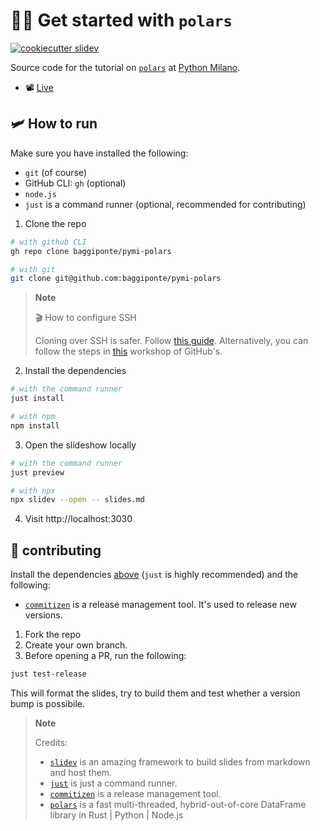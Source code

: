 # 🐻‍❄️ Get started with `polars`

[![cookiecutter slidev](https://img.shields.io/badge/cookiecutter-slidev-D4AA00?logo=cookiecutter&logoColor=fff)](https://github.com/baggiponte/cookiecutter-slidev)

Source code for the tutorial on [`polars`](https://github.com/pola-rs/polars) at [Python Milano](https://github.com/PythonMilano).

- 📽️ [Live](https://www.youtube.com/live/ujodUwEj5L4?si=LM4nP5r433tb_4zy&t=210)

## 🛩️ How to run

Make sure you have installed the following:

* `git` (of course)
* GitHub CLI: `gh` (optional)
* `node.js`
* `just` is a command runner (optional, recommended for contributing)

1. Clone the repo

```bash
# with github CLI
gh repo clone baggiponte/pymi-polars

# with git
git clone git@github.com:baggiponte/pymi-polars
```

> **Note**
>
> 🎬 How to configure SSH
>
> Cloning over SSH is safer. Follow [this guide](https://www.youtube.com/watch?v=5o9ltH6YmtM).
> Alternatively, you can follow the steps in [this](https://github.com/git-merge-workshops/simplify-signing-with-ssh/blob/main/exercises/01-setup-workstation.md) workshop of GitHub's.


2. Install the dependencies

```bash
# with the command runner
just install

# with npm
npm install
```

3. Open the slideshow locally

```bash
# with the command runner
just preview

# with npx
npx slidev --open -- slides.md
```

4. Visit http://localhost:3030

## 🤗 contributing

Install the dependencies [above](,/README.md#%EF%B8%8F-how-to-run) (`just` is highly recommended) and the following:

* [`commitizen`](https://commitizen-tools.github.io/commitizen/) is a release management tool. It's used to release new versions.

1. Fork the repo
2. Create your own branch.
3. Before opening a PR, run the following:

```bash
just test-release
```

This will format the slides, try to build them and test whether a version bump is possibile.

> **Note**
>
> Credits:
>
> - [`slidev`](https://github.com/slidevjs/slidev) is an amazing framework to build slides from markdown and host them.
> - [`just`](https://github.com/casey/just) is just a command runner.
> - [`commitizen`](https://commitizen-tools.github.io/commitizen/) is a release management tool.
> - [`polars`](https://github.com/pola-rs/polars) is a fast multi-threaded, hybrid-out-of-core DataFrame library in Rust | Python | Node.js
